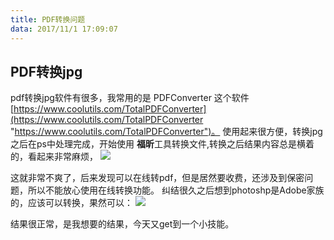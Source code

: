 ```yaml
---
title: PDF转换问题
data: 2017/11/1 17:09:07 
---
```



## PDF转换jpg ##

pdf转换jpg软件有很多，我常用的是 PDFConverter 这个软件[https://www.coolutils.com/TotalPDFConverter](https://www.coolutils.com/TotalPDFConverter "https://www.coolutils.com/TotalPDFConverter")。
使用起来很方便，转换jpg之后在ps中处理完成，开始使用 **福昕**工具转换文件,转换之后结果内容总是横着的，看起来非常麻烦，
![](https://i.imgur.com/KHUmRES.png)

这就非常不爽了，后来发现可以在线转pdf，但是居然要收费，还涉及到保密问题，所以不能放心使用在线转换功能。
纠结很久之后想到photoshp是Adobe家族的，应该可以转换，果然可以：
![](https://i.imgur.com/XwcPduC.png)

结果很正常，是我想要的结果，今天又get到一个小技能。
